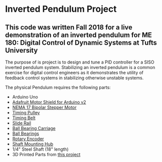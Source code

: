 # Inverted Pendulum Project

## This code was written Fall 2018 for a live demonstration of an inverted pendulum for ME 180: Digital Control of Dynamic Systems at Tufts University

The purpose of is project is to design and tune a PID controller for a SISO inverted pendulum system. Stabilizing an inverted pendulum is a common exercise for digital control engineers as it demonstrates the utility of feedback control systems in stabilizing otherwise unstable systems.

The physical Pendulum requires the following parts:

* Arduino Uno
* <a href="https://www.adafruit.com/product/1438">Adafruit Motor Shield for Arduino v2</a> 
* <a href="https://www.adafruit.com/product/324">NEMA 17 Bipolar Stepper Motor</a> 
* <a href="https://www.adafruit.com/product/1253">Timing Pulley</a> 
* <a href="https://www.adafruit.com/product/1184">Timing Belt</a> 
* <a href="https://www.adafruit.com/product/1861">Slide Rail</a> 
* <a href="https://www.adafruit.com/product/1253">Ball Bearing Carriage</a> 
* <a href="https://www.adafruit.com/product/1173">Ball Bearings</a> 
* <a href="https://www.robotshop.com/en/6mm-rotary-encoder-1024-p-r.html?gclid=Cj0KCQjwi8fdBRCVARIsAEkDvnKD4ZyV829t6cNGLoy-b9RAKCcZPNsHa56aceI0siQbEQPnDEmfI68aAoJGEALw_wcB">Rotary Encoder</a> 
* <a href="https://www.robotshop.com/en/set-screw-hub-6mm.html">Shaft Mounting Hub</a> 
* 1/4" Steel Shaft (18" length)
* 3D Printed Parts from <a href="https://learn.adafruit.com/bluetooth-motorized-camera-slider">this project</a>
